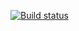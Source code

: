 [![Build status](https://ci.appveyor.com/api/projects/status/sfndi1mkhx1yat2k?svg=true)](https://ci.appveyor.com/project/Relict26/page-objects)
